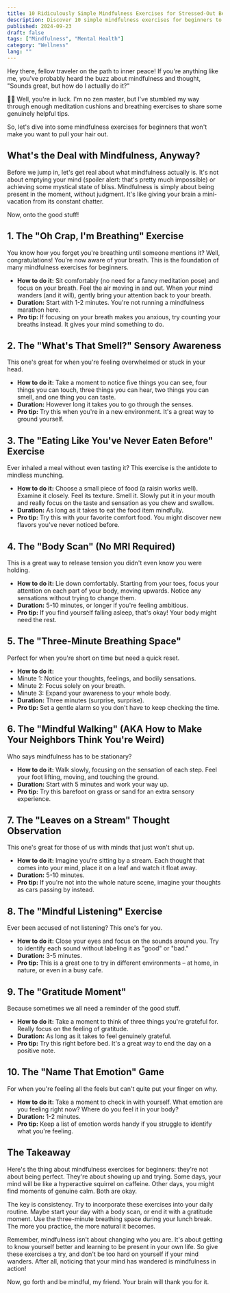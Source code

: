 ```yaml
---
title: 10 Ridiculously Simple Mindfulness Exercises for Stressed-Out Beginners
description: Discover 10 simple mindfulness exercises for beginners to reduce stress and increase present-moment awareness in your daily life.
published: 2024-09-23
draft: false
tags: ["Mindfulness", "Mental Health"]
category: "Wellness"
lang: ""
---
```



Hey there, fellow traveler on the path to inner peace! If you're anything like me, you've probably heard the buzz about mindfulness and thought, "Sounds great, but how do I actually do it?"

🧘‍♂️ Well, you're in luck. I'm no zen master, but I've stumbled my way through enough meditation cushions and breathing exercises to share some genuinely helpful tips.

So, let's dive into some mindfulness exercises for beginners that won't make you want to pull your hair out.


## What's the Deal with Mindfulness, Anyway?

Before we jump in, let's get real about what mindfulness actually is. It's not about emptying your mind (spoiler alert: that's pretty much impossible) or achieving some mystical state of bliss. Mindfulness is simply about being present in the moment, without judgment. It's like giving your brain a mini-vacation from its constant chatter.

Now, onto the good stuff!

## 1. The "Oh Crap, I'm Breathing" Exercise

You know how you forget you're breathing until someone mentions it? Well, congratulations! You're now aware of your breath. This is the foundation of many mindfulness exercises for beginners.

- **How to do it:** Sit comfortably (no need for a fancy meditation pose) and focus on your breath. Feel the air moving in and out. When your mind wanders (and it will), gently bring your attention back to your breath.
- **Duration:** Start with 1-2 minutes. You're not running a mindfulness marathon here.
- **Pro tip:** If focusing on your breath makes you anxious, try counting your breaths instead. It gives your mind something to do.

## 2. The "What's That Smell?" Sensory Awareness

This one's great for when you're feeling overwhelmed or stuck in your head.

- **How to do it:** Take a moment to notice five things you can see, four things you can touch, three things you can hear, two things you can smell, and one thing you can taste.
- **Duration:** However long it takes you to go through the senses.
- **Pro tip:** Try this when you're in a new environment. It's a great way to ground yourself.

## 3. The "Eating Like You've Never Eaten Before" Exercise

Ever inhaled a meal without even tasting it? This exercise is the antidote to mindless munching.

- **How to do it:** Choose a small piece of food (a raisin works well). Examine it closely. Feel its texture. Smell it. Slowly put it in your mouth and really focus on the taste and sensation as you chew and swallow.
- **Duration:** As long as it takes to eat the food item mindfully.
- **Pro tip:** Try this with your favorite comfort food. You might discover new flavors you've never noticed before.

## 4. The "Body Scan" (No MRI Required)

This is a great way to release tension you didn't even know you were holding.

- **How to do it:** Lie down comfortably. Starting from your toes, focus your attention on each part of your body, moving upwards. Notice any sensations without trying to change them.
- **Duration:** 5-10 minutes, or longer if you're feeling ambitious.
- **Pro tip:** If you find yourself falling asleep, that's okay! Your body might need the rest.

## 5. The "Three-Minute Breathing Space"

Perfect for when you're short on time but need a quick reset.

- **How to do it:**
- Minute 1: Notice your thoughts, feelings, and bodily sensations.
- Minute 2: Focus solely on your breath.
- Minute 3: Expand your awareness to your whole body.
- **Duration:** Three minutes (surprise, surprise).
- **Pro tip:** Set a gentle alarm so you don't have to keep checking the time.

## 6. The "Mindful Walking" (AKA How to Make Your Neighbors Think You're Weird)

Who says mindfulness has to be stationary?

- **How to do it:** Walk slowly, focusing on the sensation of each step. Feel your foot lifting, moving, and touching the ground.
- **Duration:** Start with 5 minutes and work your way up.
- **Pro tip:** Try this barefoot on grass or sand for an extra sensory experience.

## 7. The "Leaves on a Stream" Thought Observation

This one's great for those of us with minds that just won't shut up.

- **How to do it:** Imagine you're sitting by a stream. Each thought that comes into your mind, place it on a leaf and watch it float away.
- **Duration:** 5-10 minutes.
- **Pro tip:** If you're not into the whole nature scene, imagine your thoughts as cars passing by instead.

## 8. The "Mindful Listening" Exercise

Ever been accused of not listening? This one's for you.

- **How to do it:** Close your eyes and focus on the sounds around you. Try to identify each sound without labeling it as "good" or "bad."
- **Duration:** 3-5 minutes.
- **Pro tip:** This is a great one to try in different environments – at home, in nature, or even in a busy cafe.

## 9. The "Gratitude Moment"

Because sometimes we all need a reminder of the good stuff.

- **How to do it:** Take a moment to think of three things you're grateful for. Really focus on the feeling of gratitude.
- **Duration:** As long as it takes to feel genuinely grateful.
- **Pro tip:** Try this right before bed. It's a great way to end the day on a positive note.

## 10. The "Name That Emotion" Game

For when you're feeling all the feels but can't quite put your finger on why.

- **How to do it:** Take a moment to check in with yourself. What emotion are you feeling right now? Where do you feel it in your body?
- **Duration:** 1-2 minutes.
- **Pro tip:** Keep a list of emotion words handy if you struggle to identify what you're feeling.

## The Takeaway

Here's the thing about mindfulness exercises for beginners: they're not about being perfect. They're about showing up and trying. Some days, your mind will be like a hyperactive squirrel on caffeine. Other days, you might find moments of genuine calm. Both are okay.

The key is consistency. Try to incorporate these exercises into your daily routine. Maybe start your day with a body scan, or end it with a gratitude moment. Use the three-minute breathing space during your lunch break. The more you practice, the more natural it becomes.

Remember, mindfulness isn't about changing who you are. It's about getting to know yourself better and learning to be present in your own life. So give these exercises a try, and don't be too hard on yourself if your mind wanders. After all, noticing that your mind has wandered is mindfulness in action!

Now, go forth and be mindful, my friend. Your brain will thank you for it.
